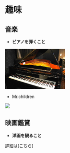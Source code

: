 # 趣味

## 音楽 

- **ピアノを弾くこと**

<img src="adtDSC_2415-750x499.jpg" width="200">


- Mr.children

<img src="mr.png" width="200">

## 映画鑑賞　

- **洋画を観ること**



[こちら2]:(https://kodai1221.github.io/Introduction/intoro2.html)
詳細は[こちら]


  
